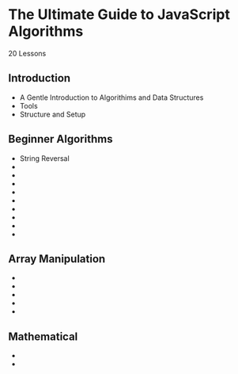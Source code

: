 # The Ultimate Guide to JavaScript Algorithms
20 Lessons

## Introduction 
- A Gentle Introduction to Algorithims and Data Structures
- Tools
- Structure and Setup

## Beginner Algorithms
- String Reversal
-
-
-
-
-
-
-
-
-

## Array Manipulation 
-
-
-
-
-

## Mathematical 
-
-
